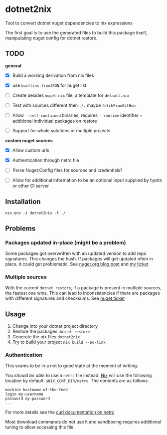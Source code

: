 # dotnet2nix

Tool to convert dotnet nuget dependencies to nix expressions

The first goal is to use the generated files to build this package itself,
manipulating nuget config for dotnet restore.

## TODO

**general**

* [x] Build a working derivation from nix files
* [x] use `builtins.fromJSON` for nuget list
* [ ] Create besides `nuget.nix` file, a template for `default.nix`
* [ ] Test with sources different then `./.` maybe `fetchFromGitHub`
* [ ] Allow `--self-contained` binaries, requires `--runtime` identifier + additional individual packages on restore
* [ ] Support for whole solutions or multiple projects


**custom nuget sources**

* [x] Allow custom urls
* [x] Authentication through netrc file
* [ ] Parse Nuget.Config files for sources and credentials?
* [ ] Allow for additional information to be an optional input supplied by hydra or other CI server


## Installation

```
nix-env -i dotnet2nix -f ./
```

## Problems 

### Packages updated in-place (might be a problem)

Some packages got overwritten with an updated version to add repo signatures.
This changes the hash. If packages will get updated often in place, it could get problematic.
See [nuget.org blog post](https://blog.nuget.org/20180810/Introducing-Repository-Signatures.html)
and [my ticket](https://github.com/dotnet/coreclr/issues/20489)

### Multiple sources

With the current `dotnet restore`, if a package is present in multiple sources, the fastest one wins.
This can lead to inconsistencies if there are packages with different signatures and checksums.
See [nuget ticket](https://github.com/NuGet/Home/issues/5611)

## Usage

1. Change into your dotnet project directory
2. Restore the packages `dotnet restore`
3. Generate the nix files `dotnet2nix`
4. Try to build your project `nix build --no-link`

### Authentication

This seams to be in a not to good state at the moment of writing.

You *should be able* to use a `netrc` file
instead. [Nix](https://nixos.org/nix/manual/#description-41) will use the
following
location by default: `$NIX_CONF_DIR/netrc`. The contents are as follows:

```
machine hostname-of-the-feed
login my-username
password my-password
...
```
For more details see the 
[curl documentation on netrc](https://ec.haxx.se/usingcurl-netrc.html)

Most download commands do not use it and sandboxing requires additional
tuning to allow accessing this file.
